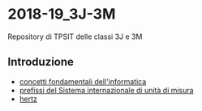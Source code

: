# 2018-19_3J-3M
Repository di TPSIT delle classi 3J e 3M
## Introduzione
- [concetti fondamentali dell'informatica](http://aptiva.v2.cs.unibo.it/wiki/index.php/Concetti_fondamentali_dell%27Informatica)
- [prefissi del Sistema internazionale di unità di misura](https://it.wikipedia.org/wiki/Prefissi_del_Sistema_internazionale_di_unità_di_misura)
- [hertz](https://it.wikipedia.org/wiki/Hertz)
